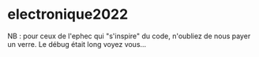 # electronique2022
NB : pour ceux de l'ephec qui "s'inspire" du code, n'oubliez de nous payer un verre. Le débug était long voyez vous...
